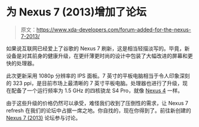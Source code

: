 # 为 Nexus 7 (2013)增加了论坛

> 原文：<https://www.xda-developers.com/forum-added-for-the-nexus-7-2013/>

如果说互联网已经爱上了谷歌的 Nexus 7 刷新，这是相当轻描淡写的。毕竟，新设备是对其前身的健康升级，在更纤薄更时尚的设计中包装了大幅改进的屏幕和更快的处理器。

此次更新采用 1080p 分辨率的 IPS 面板。7 英寸的平板电脑相当于令人印象深刻的 323 ppi，是目前市场上最清晰的 7 英寸平板电脑。处理器也进行了升级，现在配备了一个运行频率为 1.5 GHz 的四核骁龙 S4 Pro，就像 [Nexus 4](http://forum.xda-developers.com/forumdisplay.php?f=1907) 一样。

由于这些升级的价格仍然可以承受，难怪我们收到了压倒性的需求，让 Nexus 7 refresh 在我们的论坛中占据一席之地。你自找的，现在你得到了。前往新创建的 [Nexus 7 (2013)](http://forum.xda-developers.com/forumdisplay.php?f=2407) 论坛参与讨论。